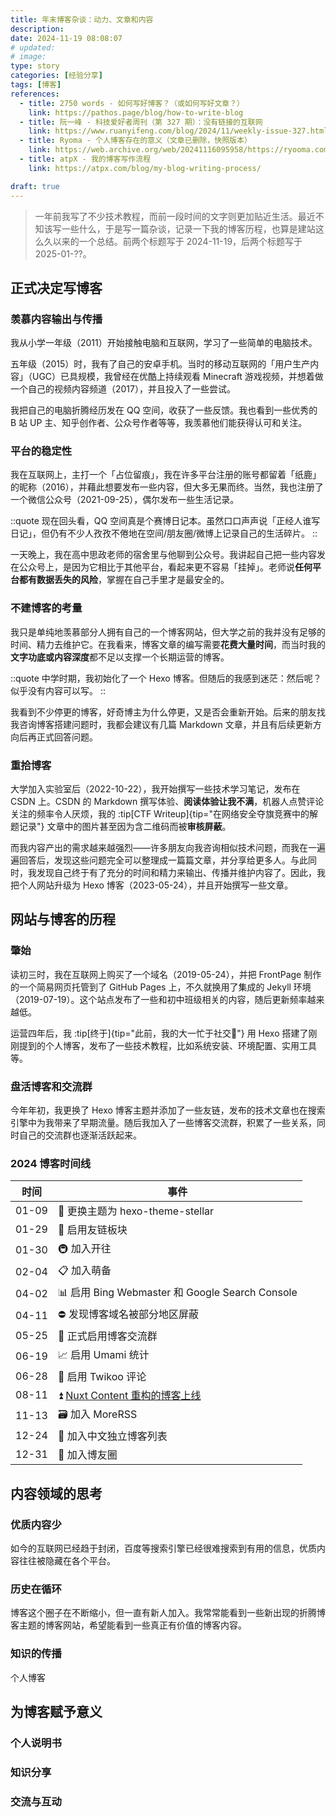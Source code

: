```yaml
---
title: 年末博客杂谈：动力、文章和内容
description:
date: 2024-11-19 08:08:07
# updated:
# image:
type: story
categories: [经验分享]
tags: [博客]
references:
  - title: 2750 words - 如何写好博客？（或如何写好文章？）
    link: https://pathos.page/blog/how-to-write-blog
  - title: 阮一峰 - 科技爱好者周刊（第 327 期）：没有链接的互联网
    link: https://www.ruanyifeng.com/blog/2024/11/weekly-issue-327.html
  - title: Ryoma - 个人博客存在的意义（文章已删除，快照版本）
    link: https://web.archive.org/web/20241116095958/https://ryooma.com/blog/why-start-personal-blogging/
  - title: atpX - 我的博客写作流程
    link: https://atpx.com/blog/my-blog-writing-process/

draft: true
---
```


> 一年前我写了不少技术教程，而前一段时间的文字则更加贴近生活。最近不知该写一些什么，于是写一篇杂谈，记录一下我的博客历程，也算是建站这么久以来的一个总结。前两个标题写于 2024-11-19，后两个标题写于 2025-01-??。

## 正式决定写博客

### 羡慕内容输出与传播

我从小学一年级（2011）开始接触电脑和互联网，学习了一些简单的电脑技术。

五年级（2015）时，我有了自己的安卓手机。当时的移动互联网的「用户生产内容」（UGC）已具规模，我曾经在优酷上持续观看 Minecraft 游戏视频，并想着做一个自己的视频内容频道（2017），并且投入了一些尝试。

我把自己的电脑折腾经历发在 QQ 空间，收获了一些反馈。我也看到一些优秀的 B 站 UP 主、知乎创作者、公众号作者等等，我羡慕他们能获得认可和关注。

### 平台的稳定性

我在互联网上，主打一个「占位留痕」，我在许多平台注册的账号都留着「纸鹿」的昵称（2016），并藉此想要发布一些内容，但大多无果而终。当然，我也注册了一个微信公众号（2021-09-25），偶尔发布一些生活记录。

::quote
现在回头看，QQ 空间真是个赛博日记本。虽然口口声声说「正经人谁写日记」，但仍有不少人孜孜不倦地在空间/朋友圈/微博上记录自己的生活碎片。
::

一天晚上，我在高中思政老师的宿舍里与他聊到公众号。我讲起自己把一些内容发在公众号上，是因为它相比于其他平台，看起来更不容易「挂掉」。老师说**任何平台都有数据丢失的风险**，掌握在自己手里才是最安全的。

### 不建博客的考量

我只是单纯地羡慕部分人拥有自己的一个博客网站，但大学之前的我并没有足够的时间、精力去维护它。在我看来，博客文章的编写需要**花费大量时间**，而当时我的**文字功底或内容深度**都不足以支撑一个长期运营的博客。

::quote
中学时期，我初始化了一个 Hexo 博客。但随后的我感到迷茫：然后呢？似乎没有内容可以写。
::

我看到不少停更的博客，好奇博主为什么停更，又是否会重新开始。后来的朋友找我咨询博客搭建问题时，我都会建议有几篇 Markdown 文章，并且有后续更新方向后再正式回答问题。

### 重拾博客

大学加入实验室后（2022-10-22），我开始撰写一些技术学习笔记，发布在 CSDN 上。CSDN 的 Markdown 撰写体验、**阅读体验让我不满**，机器人点赞评论关注的频率令人厌烦，我的 :tip[CTF Writeup]{tip="在网络安全夺旗竞赛中的解题记录"} 文章中的图片甚至因为含二维码而被**审核屏蔽**。

而我内容产出的需求越来越强烈——许多朋友向我咨询相似技术问题，而我在一遍遍回答后，发现这些问题完全可以整理成一篇篇文章，并分享给更多人。与此同时，我发现自己终于有了充分的时间和精力来输出、传播并维护内容了。因此，我把个人网站升级为 Hexo 博客（2023-05-24），并且开始撰写一些文章。

## 网站与博客的历程

### 肇始

读初三时，我在互联网上购买了一个域名（2019-05-24），并把 FrontPage 制作的一个简易网页托管到了 GitHub Pages 上，不久就换用了集成的 Jekyll 环境（2019-07-19）。这个站点发布了一些和初中班级相关的内容，随后更新频率越来越低。

运营四年后，我 :tip[终于]{tip="此前，我的大一忙于社交🥺"} 用 Hexo 搭建了刚刚提到的个人博客，发布了一些技术教程，比如系统安装、环境配置、实用工具等。

### 盘活博客和交流群

今年年初，我更换了 Hexo 博客主题并添加了一些友链，发布的技术文章也在搜索引擎中为我带来了早期流量。随后我加入了一些博客交流群，积累了一些关系，同时自己的交流群也逐渐活跃起来。

### 2024 博客时间线

| 时间  | 事件                                                   |
| :---: | ------------------------------------------------------ |
| 01-09 | 🎨 更换主题为 hexo-theme-stellar                        |
| 01-29 | 🔗 启用友链板块                                         |
| 01-30 | 🚇 加入开往                                             |
| 02-04 | 📋 加入萌备                                             |
| 04-02 | 📊 启用 Bing Webmaster 和 Google Search Console         |
| 04-11 | ⛔ 发现博客域名被部分地区屏蔽                           |
| 05-25 | 👥 正式启用博客交流群                                   |
| 06-19 | 📈 启用 Umami 统计                                      |
| 06-28 | 💬 启用 Twikoo 评论                                     |
| 08-11 | ⏫ [Nuxt Content 重构的博客上线](/2024/blog-using-nuxt) |
| 11-13 | 🗃️ 加入 MoreRSS                                         |
| 12-24 | 🧾 加入中文独立博客列表                                 |
| 12-31 | 📝 加入博友圈                                           |

## 内容领域的思考

### 优质内容少

如今的互联网已经趋于封闭，百度等搜索引擎已经很难搜索到有用的信息，优质内容往往被隐藏在各个平台。

### 历史在循环

博客这个圈子在不断缩小，但一直有新人加入。我常常能看到一些新出现的折腾博客主题的博客网站，希望能看到一些真正有价值的博客内容。

### 知识的传播

个人博客

## 为博客赋予意义

### 个人说明书

### 知识分享

### 交流与互动
